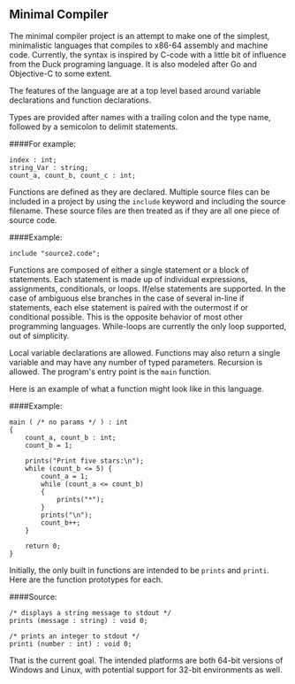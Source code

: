 ## Minimal Compiler

The minimal compiler project is an attempt to make one of the simplest, minimalistic languages that compiles to x86-64 assembly and machine code. Currently, the syntax is inspired by C-code with a little bit of influence from the Duck programing language. It is also modeled after Go and Objective-C to some extent. 

The features of the language are at a top level based around variable declarations and function declarations.

Types are provided after names with a trailing colon and the type name, followed by a semicolon to delimit statements.

####For example:

```
index : int;
string_Var : string;
count_a, count_b, count_c : int;
```

Functions are defined as they are declared. Multiple source files can be included in a project by using the `include` keyword and including the source filename. These source files are then treated as if they are all one piece of source code.

####Example:

```
include "source2.code";
```

Functions are composed of either a single statement or a block of statements. Each statement is made up of individual expressions, assignments, conditionals, or loops. If/else statements are supported. In the case of ambiguous else branches in the case of several in-line if statements, each else statement is paired with the outermost if or conditional possible. This is the opposite behavior of most other programming languages. While-loops are currently the only loop supported, out of simplicity.

Local variable declarations are allowed. Functions may also return a single variable and may have any number of typed parameters. Recursion is allowed. The program's entry point is the `main` function.

Here is an example of what a function might look like in this language.

####Example:
```
main ( /* no params */ ) : int
{
    count_a, count_b : int;
    count_b = 1;

    prints("Print five stars:\n");
    while (count_b <= 5) {
        count_a = 1;
        while (count_a <= count_b)
        {
            prints("*");
        }
        prints("\n");
        count_b++;
    }

    return 0;
}
```

Initially, the only built in functions are intended to be `prints` and `printi`. Here are the function prototypes for each.

####Source:

```
/* displays a string message to stdout */
prints (message : string) : void 0;
```

```
/* prints an integer to stdout */
printi (number : int) : void 0;
```

That is the current goal. The intended platforms are both 64-bit versions of Windows and Linux, with potential support for 32-bit environments as well.
